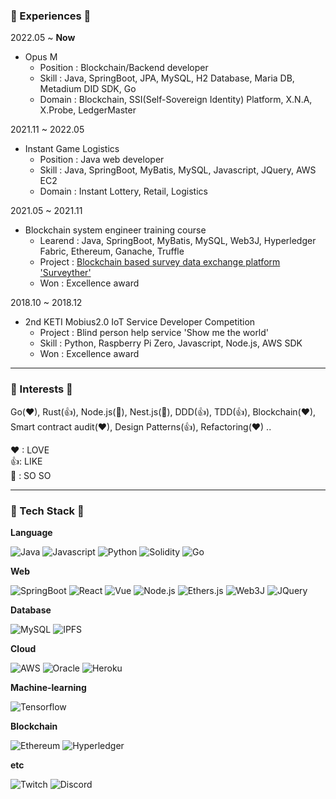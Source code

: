 ### 👀 Experiences 👀  

2022.05 ~ <b>Now</b>
* Opus M
  *  Position : Blockchain/Backend developer
  *  Skill : Java, SpringBoot, JPA, MySQL, H2 Database, Maria DB, Metadium DID SDK, Go
  *  Domain : Blockchain, SSI(Self-Sovereign Identity) Platform, X.N.A, X.Probe, LedgerMaster

2021.11 ~ 2022.05  
* Instant Game Logistics
  *  Position : Java web developer
  *  Skill : Java, SpringBoot, MyBatis, MySQL, Javascript, JQuery, AWS EC2  
  *  Domain : Instant Lottery, Retail, Logistics

2021.05 ~ 2021.11
* Blockchain system engineer training course
  * Learend : Java, SpringBoot, MyBatis, MySQL, Web3J, Hyperledger Fabric, Ethereum, Ganache, Truffle
  * Project : [Blockchain based survey data exchange platform 'Surveyther'](https://github.com/HyperLedjo/surveyther-backend-main)
  * Won : Excellence award
  
2018.10 ~ 2018.12
* 2nd KETI Mobius2.0 IoT Service Developer Competition
  * Project : Blind person help service 'Show me the world'
  * Skill : Python, Raspberry Pi Zero, Javascript, Node.js, AWS SDK
  * Won : Excellence award
----  

### 🛒 Interests 🛒  

Go(❤), Rust(👍), Node.js(🤔), Nest.js(🤔), DDD(👍), TDD(👍), Blockchain(❤),  
Smart contract audit(❤), Design Patterns(👍),  Refactoring(❤) ..  
  
❤ : LOVE  
👍: LIKE  
🤔 : SO SO  

----
### 🌟 Tech Stack 🌟  

<b>Language</b>  

![Java](https://img.shields.io/badge/Java-007396?style=flat-square&logo=Java&logoColor=white)
![Javascript](https://img.shields.io/badge/Javascript-F7DF1E?style=flat-square&logo=Javascript&logoColor=black)
![Python](https://img.shields.io/badge/Python-3776AB?style=flat-square&logo=Python&logoColor=black)
![Solidity](https://img.shields.io/badge/Solidity-363636?style=flat-square&logo=Solidity&logoColor=white)
![Go](https://img.shields.io/badge/Go-00ADD8?style=flat-square&logo=Go&logoColor=white) 

<b>Web</b>  

![SpringBoot](https://img.shields.io/badge/SpringBoot-6DB33F?style=flat-square&logo=SpringBoot&logoColor=white)
![React](https://img.shields.io/badge/React-61DAFB?style=flat-square&logo=React&logoColor=black)
![Vue](https://img.shields.io/badge/Vue.js-4FC08D?style=flat-square&logo=Vue.js&logoColor=black)
![Node.js](https://img.shields.io/badge/Node.js-339933?style=flat-square&logo=Node.js&logoColor=white)
![Ethers.js](https://img.shields.io/badge/Ethers.js-F16822?style=flat-square&logo=Web3.js&logoColor=black)
![Web3J](https://img.shields.io/badge/Web3J-F16822?style=flat-square&logo=Web3.js&logoColor=white)
![JQuery](https://img.shields.io/badge/JQuery-0769AD?style=flat-square&logo=JQuery&logoColor=black)

<b>Database</b>  

![MySQL](https://img.shields.io/badge/MySQL-4479A1?style=flat-square&logo=MySQL&logoColor=white)
![IPFS](https://img.shields.io/badge/IPFS-65C2CB?style=flat-square&logo=IPFS&logoColor=black)  

<b>Cloud</b>  

![AWS](https://img.shields.io/badge/AWS-232F3E?style=flat-square&logo=AmazonAWS&logoColor=yellow)
![Oracle](https://img.shields.io/badge/Oracle-F80000?style=flat-square&logo=Oracle&logoColor=white)
![Heroku](https://img.shields.io/badge/Heroku-430098?style=flat-square&logo=Heroku&logoColor=white)  

<b>Machine-learning</b>  

![Tensorflow](https://img.shields.io/badge/Tensorflow-FF6F00?style=flat-square&logo=Tensorflow&logoColor=black)  

<b>Blockchain</b>  

![Ethereum](https://img.shields.io/badge/Ethereum-3C3C3D?style=flat-square&logo=Ethereum&logoColor=white)
![Hyperledger](https://img.shields.io/badge/Hyperledger-2F3134?style=flat-square&logo=Hyperledger&logoColor=white)

<b>etc</b>  

![Twitch](https://img.shields.io/badge/Twitch-9146FF?style=flat-square&logo=Twitch&logoColor=white)
![Discord](https://img.shields.io/badge/Discord-5865F2?style=flat-square&logo=Discord&logoColor=white)

<!--
**KimH4nKyul/KimH4nKyul** is a ✨ _special_ ✨ repository because its `README.md` (this file) appears on your GitHub profile.

Here are some ideas to get you started:

- 🔭 I’m currently working on ...
- 🌱 I’m currently learning ...
- 👯 I’m looking to collaborate on ...
- 🤔 I’m looking for help with ...
- 💬 Ask me about ...
- 📫 How to reach me: ...
- 😄 Pronouns: ...
- ⚡ Fun fact: ...
-->

